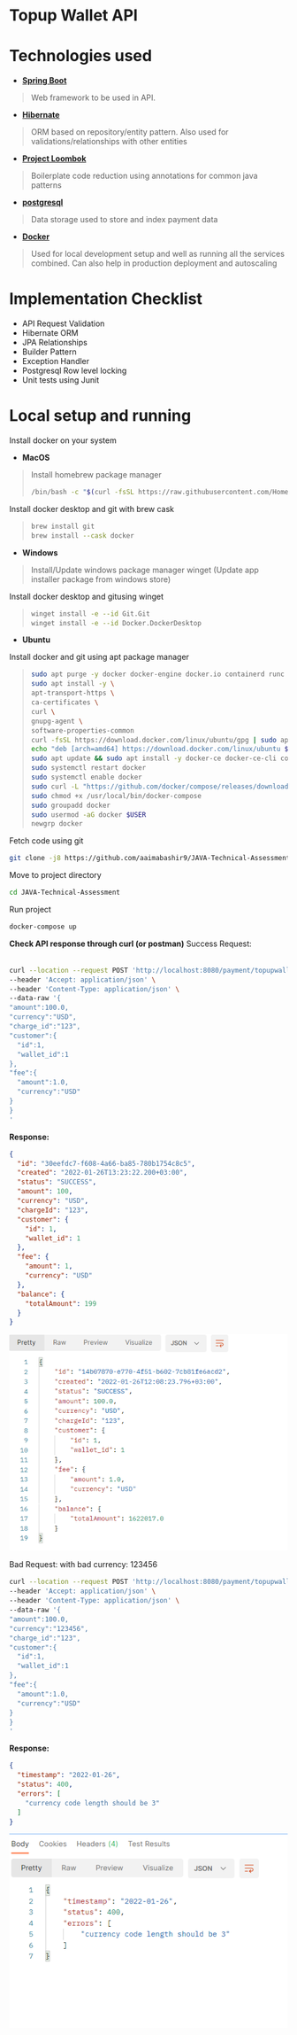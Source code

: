 
# Topup Wallet API

# Technologies used

- [**Spring Boot**](https://spring.io/projects/spring-boot/)
> Web framework to be used in API.
- [**Hibernate**](https://hibernate.org/)
> ORM based on repository/entity pattern. Also used for validations/relationships with other entities
- [**Project Loombok**](https://projectlombok.org/)
> Boilerplate code reduction using annotations for common java patterns
- [**postgresql**](https://www.postgresql.org/)
> Data storage used to store and index payment data
- [**Docker**](https://www.docker.com/)
> Used for local development setup and well as running all the services combined. Can also help in production deployment and autoscaling
# Implementation Checklist
- API Request Validation
- Hibernate ORM
- JPA Relationships
- Builder Pattern
- Exception Handler
- Postgresql Row level locking
- Unit tests using Junit

# Local setup and running

Install docker on your system

- **MacOS**

> Install homebrew package manager
>
> ```sh
> /bin/bash -c "$(curl -fsSL https://raw.githubusercontent.com/Homebrew/install/master/install.sh)"
> ```

Install docker desktop and git with brew cask

> ```sh
> brew install git
> brew install --cask docker
> ```

- **Windows**

> Install/Update windows package manager winget (Update app installer package from windows store)

Install docker desktop and gitusing winget

> ```sh
> winget install -e --id Git.Git
> winget install -e --id Docker.DockerDesktop
> ```

- **Ubuntu**

Install docker and git using apt package manager

> ```sh
> sudo apt purge -y docker docker-engine docker.io containerd runc
> sudo apt install -y \
> apt-transport-https \
> ca-certificates \
> curl \
> gnupg-agent \
> software-properties-common
> curl -fsSL https://download.docker.com/linux/ubuntu/gpg | sudo apt-key add -
> echo "deb [arch=amd64] https://download.docker.com/linux/ubuntu $(lsb_release -cs) stable" | sudo tee /etc/apt/sources.list.d/docker.list
> sudo apt update && sudo apt install -y docker-ce docker-ce-cli containerd.io git
> sudo systemctl restart docker
> sudo systemctl enable docker
> sudo curl -L "https://github.com/docker/compose/releases/download/v2.2.2/docker-compose-$(uname -s)-$(uname -m)" -o /usr/local/bin/docker-compose
> sudo chmod +x /usr/local/bin/docker-compose
> sudo groupadd docker
> sudo usermod -aG docker $USER
> newgrp docker
> ```

Fetch code using git

```sh
git clone -j8 https://github.com/aaimabashir9/JAVA-Technical-Assessment.git
```

Move to project directory

```sh
cd JAVA-Technical-Assessment
```

Run project

```sh
docker-compose up
```

**Check API response through curl (or postman)**
Success Request:

```sh

curl --location --request POST 'http://localhost:8080/payment/topupwallet' \
--header 'Accept: application/json' \
--header 'Content-Type: application/json' \
--data-raw '{
"amount":100.0,
"currency":"USD",
"charge_id":"123",
"customer":{
  "id":1,
  "wallet_id":1
},
"fee":{
  "amount":1.0,
  "currency":"USD"
}
}
'
```

**Response:**

```json
{
  "id": "30eefdc7-f608-4a66-ba85-780b1754c8c5",
  "created": "2022-01-26T13:23:22.200+03:00",
  "status": "SUCCESS",
  "amount": 100,
  "currency": "USD",
  "chargeId": "123",
  "customer": {
    "id": 1,
    "wallet_id": 1
  },
  "fee": {
    "amount": 1,
    "currency": "USD"
  },
  "balance": {
    "totalAmount": 199
  }
}
```

![src/main/resources/static/jsonResponseSuccess.png](src/main/resources/static/jsonResponseSuccess.png)

Bad Request: with bad currency: 123456

```sh
curl --location --request POST 'http://localhost:8080/payment/topupwallet' \
--header 'Accept: application/json' \
--header 'Content-Type: application/json' \
--data-raw '{
"amount":100.0,
"currency":"123456",
"charge_id":"123",
"customer":{
  "id":1,
  "wallet_id":1
},
"fee":{
  "amount":1.0,
  "currency":"USD"
}
}
'
```
**Response:**
```json
{
  "timestamp": "2022-01-26",
  "status": 400,
  "errors": [
    "currency code length should be 3"
  ]
}
```

![src/main/resources/static/jsonResponseBadRequest.png](src/main/resources/static/jsonResponseBadRequest.png)
